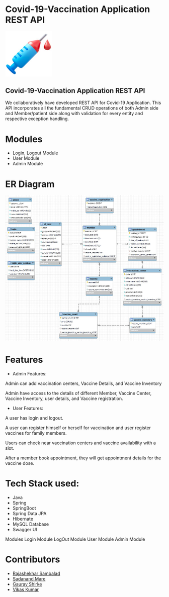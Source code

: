 # Covid-19-Vaccination Application REST API

<img style="width: 150px; heigth=150px" src="BharathCoVax.jpeg">

## Covid-19-Vaccination Application REST API
We collaboratively have developed REST API for Covid-19 Application. This API incorporates all the fundamental CRUD operations of both Admin side and Member/patient side along with validation for every entity and respective exception handling.

# Modules
- Login, Logout Module
- User Module
- Admin Module

# ER Diagram
<img style="" src="covid-19_ER_Diagram.JPG">
<a href="https://github.com/rajashekharms369/Covid-19-Vaccination/blob/main/Covid_19-Vaccination/covid-19_ER_Diagram.JPG"> </a>

# Features

* Admin Features:

Admin can add vaccination centers, Vaccine Details, and Vaccine Inventory

Admin have access to the details of different Member, Vaccine Center, Vaccine Inventory, user details, and Vaccine registration.

* User Features:

A user has login and logout.

A user can register himself or herself for vaccination and user register vaccines for family members.

Users can check near vaccination centers and vaccine availability with a slot.

After a member book appointment, they will get appointment details for the vaccine dose.

# Tech Stack used:
- Java
- Spring
- SpringBoot
- Spring Data JPA
- Hibernate
- MySQL Database
- Swagger UI
 
 Modules
 Login Module
 LogOut Module
 User Module
 Admin Module

# Contributors
- <a href="https://github.com/rajashekharms369">Rajashekhar Sambalad</a>
- <a href="https://github.com/sadanand012"> Sadanand Mare</a>
- <a href="https://github.com/GauravShirkeGS">Gaurav Shirke</a>
- <a href="https://github.comvikaspsr/">Vikas Kumar</a>

